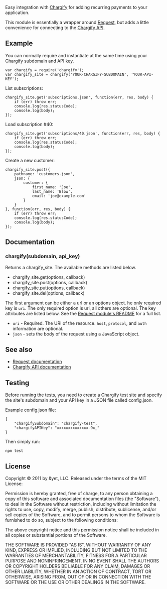 Easy integration with [Chargify][0] for adding recurring payments to your
application.

This module is essentially a wrapper around [Request][1], but adds a little
convenience for connecting to the [Chargify API][2].

[0]:http://chargify.com/
[1]:https://github.com/mikeal/request
[2]:http://docs.chargify.com/api-resources
[3]:https://github.com/mikeal/request/blob/master/README.md

## Example

You can normally require and instantiate at the same time using your Chargify
subdomain and API key.

    var chargify = require('chargify');
    var chargify_site = chargify('YOUR-CHARGIFY-SUBDOMAIN', 'YOUR-API-KEY');

List subscriptions:

    chargify_site.get('subscriptions.json', function(err, res, body) {
        if (err) throw err;
        console.log(res.statusCode);
        console.log(body);
    });

Load subscription #40:

    chargify_site.get('subscriptions/40.json', function(err, res, body) {
        if (err) throw err;
        console.log(res.statusCode);
        console.log(body);
    });

Create a new customer:

    chargify_site.post({
        pathname: 'customers.json',
        json: {
            customer: {
                first_name: 'Joe',
                last_name: 'Blow',
                email: 'joe@example.com'
            }
        }
    }, function(err, res, body) {
        if (err) throw err;
        console.log(res.statusCode);
        console.log(body);
    });

## Documentation

### chargify(subdomain, api_key)

Returns a chargify_site. The available methods are listed below.

- chargify_site.get(options, callback)
- chargify_site.post(options, callback)
- chargify_site.put(options, callback)
- chargify_site.del(options, callback)

The first argument can be either a url or an options object. he only required
key is `uri`. The only required option is uri, all others are optional. The key
attributes are listed below. See the [Request module's README][3] for a full list.

- `uri` - Required. The URI of the resource. `host`, `protocol`, and `auth`
   information are optional.
- `json` - sets the body of the request using a JavaScript object.

## See also

- [Request documentation](https://github.com/mikeal/request/blob/master/README.md)
- [Chargify API documentation][2]

## Testing

Before running the tests, you need to create a Chargify test site and specify
the site's subdomain and your API key in a JSON file called config.json.

Example config.json file:

    {
        "chargifySubdomain": "chargify-test",
        "chargifyAPIKey": "xxxxxxxxxxxxxx-9x_"
    }

Then simply run:

    npm test

## License

Copyright © 2011 by &yet, LLC. Released under the terms of the MIT License:

Permission is hereby granted, free of charge, to any person obtaining a copy
of this software and associated documentation files (the "Software"), to deal
in the Software without restriction, including without limitation the rights
to use, copy, modify, merge, publish, distribute, sublicense, and/or sell
copies of the Software, and to permit persons to whom the Software is
furnished to do so, subject to the following conditions:

The above copyright notice and this permission notice shall be included in
all copies or substantial portions of the Software.

THE SOFTWARE IS PROVIDED "AS IS", WITHOUT WARRANTY OF ANY KIND, EXPRESS OR
IMPLIED, INCLUDING BUT NOT LIMITED TO THE WARRANTIES OF MERCHANTABILITY,
FITNESS FOR A PARTICULAR PURPOSE AND NONINFRINGEMENT. IN NO EVENT SHALL THE
AUTHORS OR COPYRIGHT HOLDERS BE LIABLE FOR ANY CLAIM, DAMAGES OR OTHER
LIABILITY, WHETHER IN AN ACTION OF CONTRACT, TORT OR OTHERWISE, ARISING FROM,
OUT OF OR IN CONNECTION WITH THE SOFTWARE OR THE USE OR OTHER DEALINGS IN
THE SOFTWARE.
